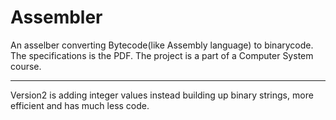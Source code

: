 # Assembler
An asselber converting Bytecode(like Assembly language)  to binarycode. The specifications is the PDF. The project is a part of a Computer System course.

---------------------
Version2 is adding integer values instead building up binary strings, more efficient and has much less code.
